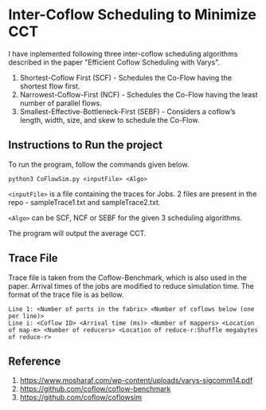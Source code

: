 # Inter-Coflow Scheduling to Minimize CCT

I have inplemented following three inter-coflow scheduling algorithms described in the paper "Efficient Coflow Scheduling with Varys".

1. Shortest-Coflow First (SCF) - Schedules the Co-Flow having the shortest flow first.
2. Narrowest-Coflow-First (NCF) - Schedules the Co-Flow having the least number of parallel flows.
3. Smallest-Effective-Bottleneck-First (SEBF) - Considers a coflow’s length, width, size, and skew to schedule the Co-Flow.

## Instructions to Run the project

To run the program, follow the commands given below.
```
python3 CoFlowSim.py <inputFile> <Algo>
```

`<inputFile>` is a file containing the traces for Jobs. 2 files are present in the repo - sampleTrace1.txt and sampleTrace2.txt.

`<Algo>` can be SCF, NCF or SEBF for the given 3 scheduling algorithms.

The program will output the average CCT.

## Trace File

Trace file is taken from the Coflow-Benchmark, which is also used in the paper. Arrival times of the jobs are modified to reduce simulation time. The format of the trace file is as bellow.

```
Line 1: <Number of ports in the fabric> <Number of coflows below (one per line)>
Line i: <Coflow ID> <Arrival time (ms)> <Number of mappers> <Location of map-m> <Number of reducers> <Location of reduce-r:Shuffle megabytes of reduce-r>
```

## Reference

1. https://www.mosharaf.com/wp-content/uploads/varys-sigcomm14.pdf
2. https://github.com/coflow/coflow-benchmark
3. https://github.com/coflow/coflowsim